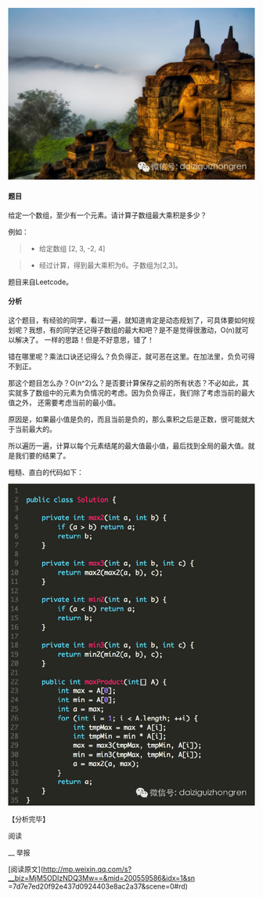 ![](_resources/【LeetCode】子数组最大乘积image0.jpg)

#### 题目

给定一个数组，至少有一个元素。请计算子数组最大乘积是多少？

例如：

>   * 给定数组 [2, 3, -2, 4]

>

>   * 经过计算，得到最大乘积为6。子数组为[2,3]。

题目来自Leetcode。

#### 分析

这个题目，有经验的同学，看过一遍，就知道肯定是动态规划了，可具体要如何规划呢？我想，有的同学还记得子数组的最大和吧？是不是觉得很激动，O(n)就可以解决了。
一样的思路！但是不好意思，错了！

错在哪里呢？乘法口诀还记得么？负负得正，就可恶在这里。在加法里，负负可得不到正。

那这个题目怎么办？O(n^2)么？是否要计算保存之前的所有状态？不必如此，其实就多了数组中的元素为负情况的考虑。因为负负得正，我们除了考虑当前的最大值之外，
还需要考虑当前的最小值。

原因是，如果最小值是负的，而且当前是负的，那么乘积之后是正数，很可能就大于当前最大的。

所以遍历一遍，计算以每个元素结尾的最大值最小值，最后找到全局的最大值。就是我们要的结果了。

粗糙、直白的代码如下：

![](_resources/【LeetCode】子数组最大乘积image1.jpg)

  

【分析完毕】

阅读

__ 举报

[阅读原文](http://mp.weixin.qq.com/s?__biz=MjM5ODIzNDQ3Mw==&mid=200559586&idx=1&sn
=7d7e7ed20f92e437d0924403e8ac2a37&scene=0#rd)

